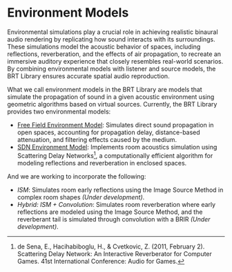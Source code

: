 # Environment Models  

Environmental simulations play a crucial role in achieving realistic binaural audio rendering by replicating how sound interacts with its surroundings. These simulations model the acoustic behavior of spaces, including reflections, reverberation, and the effects of air propagation, to recreate an immersive auditory experience that closely resembles real-world scenarios. By combining environmental models with listener and source models, the BRT Library ensures accurate spatial audio reproduction.  

What we call environment models in the BRT Library are models that simulate the propagation of sound in a given acoustic environment using geometric algorithms based on virtual sources. Currently, the BRT Library provides two environmental models:  

- [Free Field Environment Model](./freefield-environment-model.md): Simulates direct sound propagation in open spaces, accounting for propagation delay, distance-based attenuation, and filtering effects caused by the medium.  
- [SDN Environment Model](./sdn-environment-model.md): Implements room acoustics simulation using Scattering Delay Networks[^1], a computationally efficient algorithm for modeling reflections and reverberation in enclosed spaces.  

And we are working to incorporate the following:

- *ISM*: Simulates room early reflections using the Image Source Method in complex room shapes *(Under development)*.
- *Hybrid: ISM + Convolution*: Simulates room reverberation where early reflections are modeled using the Image Source Method, and the reverberant tail is simulated through convolution with a BRIR *(Under development)*.

[^1]: de Sena, E., Hacihabiboglu, H., & Cvetkovic, Z. (2011, February 2). Scattering Delay Network: An Interactive Reverberator for Computer Games. 41st International Conference: Audio for Games.